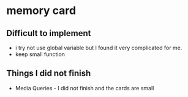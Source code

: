 # memory card

## Difficult to implement 

* i try not use global variable but I found it very complicated for me.
* keep small function

## Things I did not finish
* Media Queries - I did not finish and the cards are small